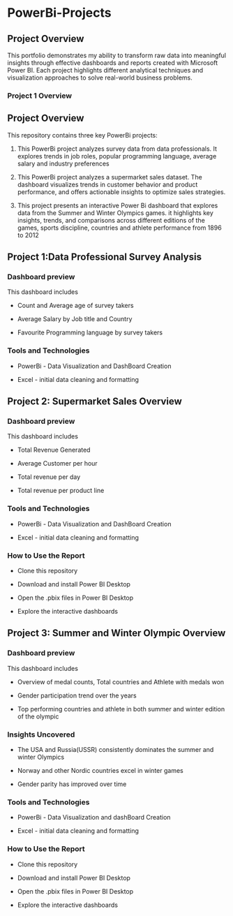 # PowerBi-Projects

## Project Overview

This portfolio demonstrates my ability to transform raw data into meaningful insights through effective dashboards and reports created with Microsoft Power BI. Each project highlights different analytical techniques and visualization approaches to solve real-world business problems.

### Project 1 Overview

## Project Overview  
This repository contains three key PowerBi projects:  

1. This PowerBi project analyzes survey data from data professionals. It explores trends in job roles, popular programming language, average salary and industry preferences

2. This PowerBi project analyzes a supermarket sales dataset.  The dashboard visualizes  trends in customer behavior and product performance, and offers actionable insights to optimize sales strategies.
3. This project presents an interactive Power Bi dashboard that explores data from the Summer and Winter Olympics games. it highlights key insights, trends, and comparisons across different editions of the games, sports discipline, countries and athlete performance from 1896 to 2012

## Project 1:Data Professional Survey Analysis
### Dashboard preview

This dashboard includes

- Count and Average age of survey takers

- Average Salary by Job title and Country

- Favourite Programming language by survey takers

### Tools and Technologies

- PowerBi - Data Visualization and DashBoard Creation

- Excel - initial data cleaning and formatting

## Project 2: Supermarket Sales Overview
### Dashboard preview

This dashboard includes

- Total Revenue Generated

- Average Customer per hour

- Total revenue per day

- Total revenue per product line


### Tools and Technologies

- PowerBi - Data Visualization and DashBoard Creation

- Excel - initial data cleaning and formatting

### How to Use the Report

- Clone this repository

- Download and install Power BI Desktop

- Open the .pbix files in Power BI Desktop

- Explore the interactive dashboards

## Project 3: Summer and Winter Olympic Overview
### Dashboard preview

This dashboard includes

- Overview of medal counts, Total countries and Athlete with medals won

- Gender participation trend over the years

- Top performing countries and athlete in both summer and winter edition of the olympic

### Insights Uncovered
- The USA and Russia(USSR) consistently dominates the summer and winter Olympics

- Norway and other Nordic countries excel in winter games

- Gender parity has improved over time

### Tools and Technologies

- PowerBi - Data Visualization and dashBoard Creation

- Excel - initial data cleaning and formatting


### How to Use the Report

- Clone this repository

- Download and install Power BI Desktop

- Open the .pbix files in Power BI Desktop

- Explore the interactive dashboards

   
